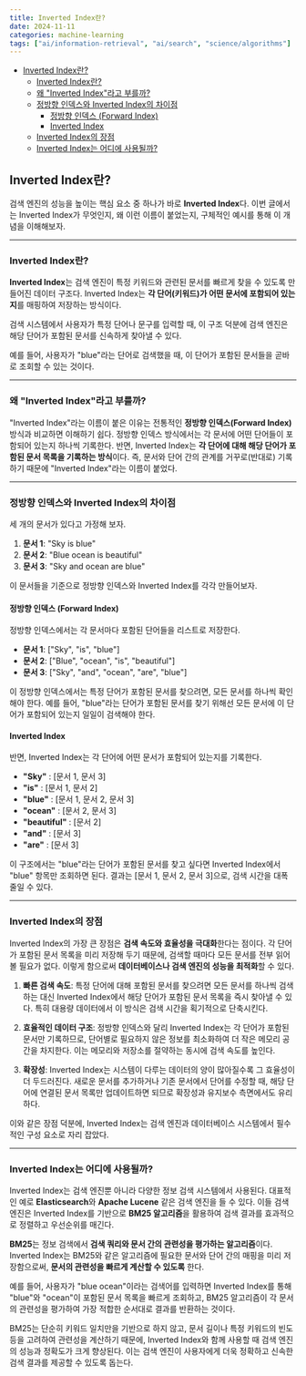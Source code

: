 ```yaml
---
title: Inverted Index란?
date: 2024-11-11
categories: machine-learning
tags: ["ai/information-retrieval", "ai/search", "science/algorithms"]
---
```


- [Inverted Index란?](#inverted-index란)
  - [Inverted Index란?](#inverted-index란-1)
  - [왜 "Inverted Index"라고 부를까?](#왜-inverted-index라고-부를까)
  - [정방향 인덱스와 Inverted Index의 차이점](#정방향-인덱스와-inverted-index의-차이점)
    - [정방향 인덱스 (Forward Index)](#정방향-인덱스-forward-index)
    - [Inverted Index](#inverted-index)
  - [Inverted Index의 장점](#inverted-index의-장점)
  - [Inverted Index는 어디에 사용될까?](#inverted-index는-어디에-사용될까)

## Inverted Index란?

검색 엔진의 성능을 높이는 핵심 요소 중 하나가 바로 **Inverted Index**다. 이번 글에서는 Inverted Index가 무엇인지, 왜 이런 이름이 붙었는지, 구체적인 예시를 통해 이 개념을 이해해보자.

---

### Inverted Index란?

**Inverted Index**는 검색 엔진이 특정 키워드와 관련된 문서를 빠르게 찾을 수 있도록 만들어진 데이터 구조다. Inverted Index는 **각 단어(키워드)가 어떤 문서에 포함되어 있는지**를 매핑하여 저장하는 방식이다.

검색 시스템에서 사용자가 특정 단어나 문구를 입력할 때, 이 구조 덕분에 검색 엔진은 해당 단어가 포함된 문서를 신속하게 찾아낼 수 있다.

예를 들어, 사용자가 "blue"라는 단어로 검색했을 때, 이 단어가 포함된 문서들을 곧바로 조회할 수 있는 것이다.

---

### 왜 "Inverted Index"라고 부를까?

"Inverted Index"라는 이름이 붙은 이유는 전통적인 **정방향 인덱스(Forward Index)** 방식과 비교하면 이해하기 쉽다. 정방향 인덱스 방식에서는 각 문서에 어떤 단어들이 포함되어 있는지 하나씩 기록한다. 반면, Inverted Index는 **각 단어에 대해 해당 단어가 포함된 문서 목록을 기록하는 방식**이다. 즉, 문서와 단어 간의 관계를 거꾸로(반대로) 기록하기 때문에 "Inverted Index"라는 이름이 붙었다.

---

### 정방향 인덱스와 Inverted Index의 차이점

세 개의 문서가 있다고 가정해 보자.

1. **문서 1**: "Sky is blue"
2. **문서 2**: "Blue ocean is beautiful"
3. **문서 3**: "Sky and ocean are blue"

이 문서들을 기준으로 정방향 인덱스와 Inverted Index를 각각 만들어보자.

#### 정방향 인덱스 (Forward Index)

정방향 인덱스에서는 각 문서마다 포함된 단어들을 리스트로 저장한다.

- **문서 1**: ["Sky", "is", "blue"]
- **문서 2**: ["Blue", "ocean", "is", "beautiful"]
- **문서 3**: ["Sky", "and", "ocean", "are", "blue"]

이 정방향 인덱스에서는 특정 단어가 포함된 문서를 찾으려면, 모든 문서를 하나씩 확인해야 한다. 예를 들어, "blue"라는 단어가 포함된 문서를 찾기 위해선 모든 문서에 이 단어가 포함되어 있는지 일일이 검색해야 한다.

#### Inverted Index

반면, Inverted Index는 각 단어에 어떤 문서가 포함되어 있는지를 기록한다.

- **"Sky"** : [문서 1, 문서 3]
- **"is"** : [문서 1, 문서 2]
- **"blue"** : [문서 1, 문서 2, 문서 3]
- **"ocean"** : [문서 2, 문서 3]
- **"beautiful"** : [문서 2]
- **"and"** : [문서 3]
- **"are"** : [문서 3]

이 구조에서는 "blue"라는 단어가 포함된 문서를 찾고 싶다면 Inverted Index에서 "blue" 항목만 조회하면 된다. 결과는 [문서 1, 문서 2, 문서 3]으로, 검색 시간을 대폭 줄일 수 있다.

---

### Inverted Index의 장점

Inverted Index의 가장 큰 장점은 **검색 속도와 효율성을 극대화**한다는 점이다. 각 단어가 포함된 문서 목록을 미리 저장해 두기 때문에, 검색할 때마다 모든 문서를 전부 읽어볼 필요가 없다. 이렇게 함으로써 **데이터베이스나 검색 엔진의 성능을 최적화**할 수 있다.

1. **빠른 검색 속도**: 특정 단어에 대해 포함된 문서를 찾으려면 모든 문서를 하나씩 검색하는 대신 Inverted Index에서 해당 단어가 포함된 문서 목록을 즉시 찾아낼 수 있다. 특히 대용량 데이터에서 이 방식은 검색 시간을 획기적으로 단축시킨다.
2. **효율적인 데이터 구조**: 정방향 인덱스와 달리 Inverted Index는 각 단어가 포함된 문서만 기록하므로, 단어별로 필요하지 않은 정보를 최소화하여 더 작은 메모리 공간을 차지한다. 이는 메모리와 저장소를 절약하는 동시에 검색 속도를 높인다.

3. **확장성**: Inverted Index는 시스템이 다루는 데이터의 양이 많아질수록 그 효율성이 더 두드러진다. 새로운 문서를 추가하거나 기존 문서에서 단어를 수정할 때, 해당 단어에 연결된 문서 목록만 업데이트하면 되므로 확장성과 유지보수 측면에서도 유리하다.

이와 같은 장점 덕분에, Inverted Index는 검색 엔진과 데이터베이스 시스템에서 필수적인 구성 요소로 자리 잡았다.

---

### Inverted Index는 어디에 사용될까?

Inverted Index는 검색 엔진뿐 아니라 다양한 정보 검색 시스템에서 사용된다. 대표적인 예로 **Elasticsearch**와 **Apache Lucene** 같은 검색 엔진을 들 수 있다. 이들 검색 엔진은 Inverted Index를 기반으로 **BM25 알고리즘**을 활용하여 검색 결과를 효과적으로 정렬하고 우선순위를 매긴다.

**BM25**는 정보 검색에서 **검색 쿼리와 문서 간의 관련성을 평가하는 알고리즘**이다. Inverted Index는 BM25와 같은 알고리즘에 필요한 문서와 단어 간의 매핑을 미리 저장함으로써, **문서의 관련성을 빠르게 계산할 수 있도록** 한다.

예를 들어, 사용자가 "blue ocean"이라는 검색어를 입력하면 Inverted Index를 통해 "blue"와 "ocean"이 포함된 문서 목록을 빠르게 조회하고, BM25 알고리즘이 각 문서의 관련성을 평가하여 가장 적합한 순서대로 결과를 반환하는 것이다.

BM25는 단순히 키워드 일치만을 기반으로 하지 않고, 문서 길이나 특정 키워드의 빈도 등을 고려하여 관련성을 계산하기 때문에, Inverted Index와 함께 사용할 때 검색 엔진의 성능과 정확도가 크게 향상된다. 이는 검색 엔진이 사용자에게 더욱 정확하고 신속한 검색 결과를 제공할 수 있도록 돕는다.
